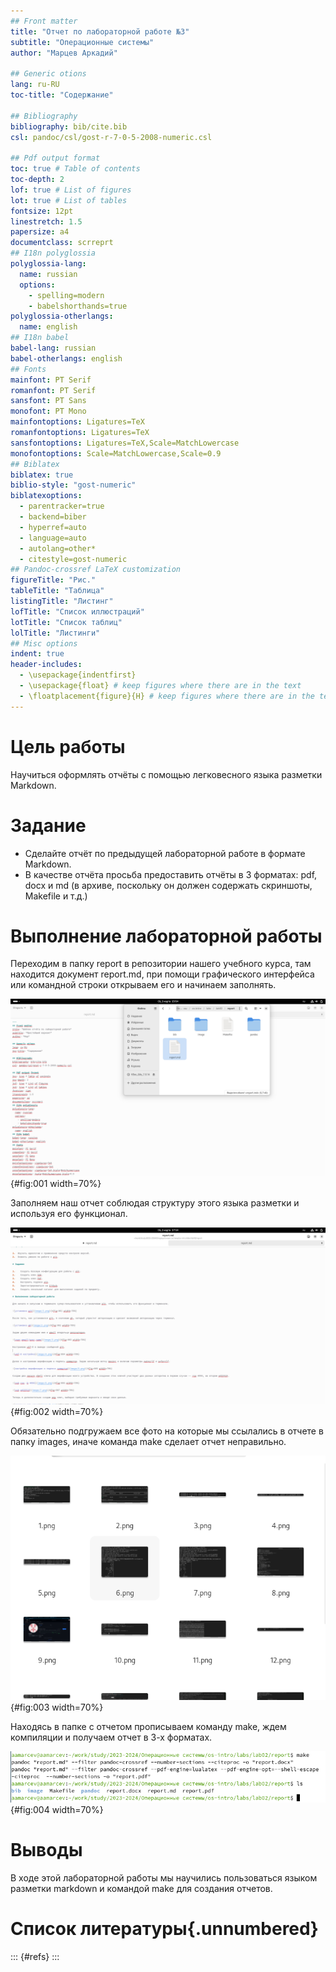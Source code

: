 ```yaml
---
## Front matter
title: "Отчет по лабораторной работе №3"
subtitle: "Операционные системы"
author: "Марцев Аркадий"

## Generic otions
lang: ru-RU
toc-title: "Содержание"

## Bibliography
bibliography: bib/cite.bib
csl: pandoc/csl/gost-r-7-0-5-2008-numeric.csl

## Pdf output format
toc: true # Table of contents
toc-depth: 2
lof: true # List of figures
lot: true # List of tables
fontsize: 12pt
linestretch: 1.5
papersize: a4
documentclass: scrreprt
## I18n polyglossia
polyglossia-lang:
  name: russian
  options:
	- spelling=modern
	- babelshorthands=true
polyglossia-otherlangs:
  name: english
## I18n babel
babel-lang: russian
babel-otherlangs: english
## Fonts
mainfont: PT Serif
romanfont: PT Serif
sansfont: PT Sans
monofont: PT Mono
mainfontoptions: Ligatures=TeX
romanfontoptions: Ligatures=TeX
sansfontoptions: Ligatures=TeX,Scale=MatchLowercase
monofontoptions: Scale=MatchLowercase,Scale=0.9
## Biblatex
biblatex: true
biblio-style: "gost-numeric"
biblatexoptions:
  - parentracker=true
  - backend=biber
  - hyperref=auto
  - language=auto
  - autolang=other*
  - citestyle=gost-numeric
## Pandoc-crossref LaTeX customization
figureTitle: "Рис."
tableTitle: "Таблица"
listingTitle: "Листинг"
lofTitle: "Список иллюстраций"
lotTitle: "Список таблиц"
lolTitle: "Листинги"
## Misc options
indent: true
header-includes:
  - \usepackage{indentfirst}
  - \usepackage{float} # keep figures where there are in the text
  - \floatplacement{figure}{H} # keep figures where there are in the text
---
```


# Цель работы

Научиться оформлять отчёты с помощью легковесного языка разметки Markdown.

# Задание

- Сделайте отчёт по предыдущей лабораторной работе в формате Markdown.
- В качестве отчёта просьба предоставить отчёты в 3 форматах: pdf, docx и md (в архиве,
поскольку он должен содержать скриншоты, Makefile и т.д.)

# Выполнение лабораторной работы

Переходим в папку report в репозитории нашего учебного курса, там находится документ report.md, при помощи графического интерфейса или командной строки открываем его и начинаем заполнять.

![открываем report.md](image/1.png){#fig:001 width=70%}

Заполняем наш отчет соблюдая структуру этого языка разметки и используя его функционал.

![заполняем отчет](image/2.png){#fig:002 width=70%}

Обязательно подгружаем все фото на которые мы ссылались в отчете в папку images, иначе команда make сделает отчет неправильно.

![подгружаем фото в папку images](image/3.png){#fig:003 width=70%}

Находясь в папке с отчетом прописываем команду make, ждем компиляции и получаем отчет в 3-х форматах.

![команда make](image/4.png){#fig:004 width=70%}

# Выводы

В ходе этой лабораторной работы мы научились пользоваться языком разметки markdown и командой make для создания отчетов.

# Список литературы{.unnumbered}

::: {#refs}
:::
